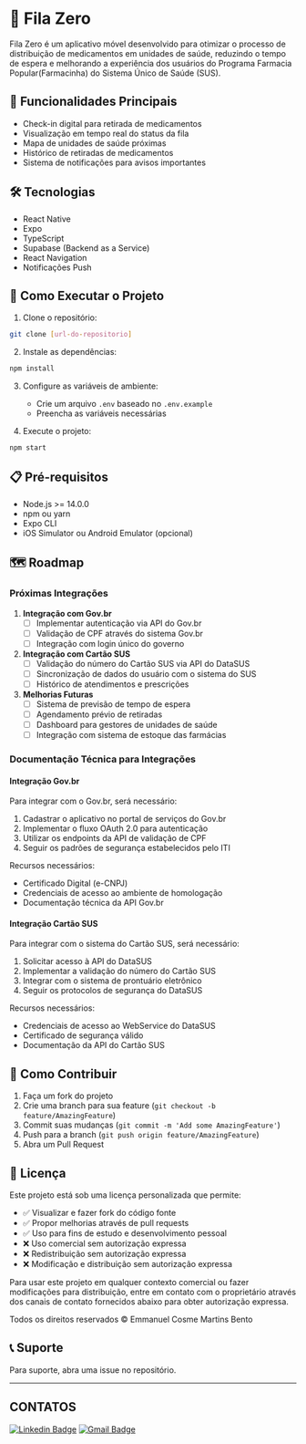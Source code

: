 # 🏥 Fila Zero

Fila Zero é um aplicativo móvel desenvolvido para otimizar o processo de distribuição de medicamentos em unidades de saúde, reduzindo o tempo de espera e melhorando a experiência dos usuários do Programa Farmacia Popular(Farmacinha) do Sistema Único de Saúde (SUS).

## 📱 Funcionalidades Principais

- Check-in digital para retirada de medicamentos
- Visualização em tempo real do status da fila
- Mapa de unidades de saúde próximas
- Histórico de retiradas de medicamentos
- Sistema de notificações para avisos importantes

## 🛠️ Tecnologias

- React Native
- Expo
- TypeScript
- Supabase (Backend as a Service)
- React Navigation
- Notificações Push

## 🚀 Como Executar o Projeto

1. Clone o repositório:
```bash
git clone [url-do-repositorio]
```

2. Instale as dependências:
```bash
npm install
```

3. Configure as variáveis de ambiente:
   - Crie um arquivo `.env` baseado no `.env.example`
   - Preencha as variáveis necessárias

4. Execute o projeto:
```bash
npm start
```

## 📋 Pré-requisitos

- Node.js >= 14.0.0
- npm ou yarn
- Expo CLI
- iOS Simulator ou Android Emulator (opcional)

## 🗺️ Roadmap

### Próximas Integrações

1. **Integração com Gov.br**
   - [ ] Implementar autenticação via API do Gov.br
   - [ ] Validação de CPF através do sistema Gov.br
   - [ ] Integração com login único do governo

2. **Integração com Cartão SUS**
   - [ ] Validação do número do Cartão SUS via API do DataSUS
   - [ ] Sincronização de dados do usuário com o sistema do SUS
   - [ ] Histórico de atendimentos e prescrições

3. **Melhorias Futuras**
   - [ ] Sistema de previsão de tempo de espera
   - [ ] Agendamento prévio de retiradas
   - [ ] Dashboard para gestores de unidades de saúde
   - [ ] Integração com sistema de estoque das farmácias

### Documentação Técnica para Integrações

#### Integração Gov.br

Para integrar com o Gov.br, será necessário:

1. Cadastrar o aplicativo no portal de serviços do Gov.br
2. Implementar o fluxo OAuth 2.0 para autenticação
3. Utilizar os endpoints da API de validação de CPF
4. Seguir os padrões de segurança estabelecidos pelo ITI

Recursos necessários:
- Certificado Digital (e-CNPJ)
- Credenciais de acesso ao ambiente de homologação
- Documentação técnica da API Gov.br

#### Integração Cartão SUS

Para integrar com o sistema do Cartão SUS, será necessário:

1. Solicitar acesso à API do DataSUS
2. Implementar a validação do número do Cartão SUS
3. Integrar com o sistema de prontuário eletrônico
4. Seguir os protocolos de segurança do DataSUS

Recursos necessários:
- Credenciais de acesso ao WebService do DataSUS
- Certificado de segurança válido
- Documentação da API do Cartão SUS

## 🤝 Como Contribuir

1. Faça um fork do projeto
2. Crie uma branch para sua feature (`git checkout -b feature/AmazingFeature`)
3. Commit suas mudanças (`git commit -m 'Add some AmazingFeature'`)
4. Push para a branch (`git push origin feature/AmazingFeature`)
5. Abra um Pull Request

## 📄 Licença

Este projeto está sob uma licença personalizada que permite:

- ✅ Visualizar e fazer fork do código fonte
- ✅ Propor melhorias através de pull requests
- ✅ Uso para fins de estudo e desenvolvimento pessoal
- ❌ Uso comercial sem autorização expressa
- ❌ Redistribuição sem autorização expressa
- ❌ Modificação e distribuição sem autorização expressa

Para usar este projeto em qualquer contexto comercial ou fazer modificações para distribuição, entre em contato com o proprietário através dos canais de contato fornecidos abaixo para obter autorização expressa.

Todos os direitos reservados © Emmanuel Cosme Martins Bento

## 📞 Suporte

Para suporte, abra uma issue no repositório.

---
## CONTATOS
[![Linkedin Badge](https://img.shields.io/badge/-LinkedIn-0072b1?style=for-the-badge&logo=Linkedin&logoColor=white)](https://www.linkedin.com/in/emmanuel-cosme-martins-bento-3963bb1b9/ 'Contato pelo LinkedIn')
[![Gmail Badge](https://img.shields.io/badge/-gmail-c14438?style=for-the-badge&logo=Gmail&logoColor=white)](mailto:emmanuelbento6@gmail.com 'Contato via Email')
